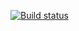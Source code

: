 [![Build status](https://ci.appveyor.com/api/projects/status/8b2238ayb95bse7s?svg=true)](https://ci.appveyor.com/project/Nikitaram95/aj2-71at2)
